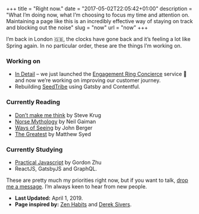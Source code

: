 +++
title = "Right now."
date = "2017-05-02T22:05:42+01:00"
description = "What I’m doing now, what I’m choosing to focus my time and attention on. Maintaining a page like this is an incredibly effective way of staying on track and blocking out the noise"
slug = "now"
url = "now"
+++

I’m back in London 🇬🇧, the clocks have gone back and it’s feeling a lot like Spring again. In no particular order, these are the things I’m working on.

### Working on

- [In Detail](https://indtl.com/) – we just launched the [Engagement Ring Concierce](https://indtl.com/engagement-rings) service 💍and now we’re working on improving our customer journey.
- Rebuilding [SeedTribe](https://www.seedtribe.com/) using Gatsby and Contentful.


### Currently Reading

- [Don’t make me think](https://www.goodreads.com/book/show/41009404-dont-make-me-think) by Steve Krug
- [Norse Mythology](https://www.goodreads.com/book/show/37903770-norse-mythology) by Neil Gaiman
- [Ways of Seeing](https://www.goodreads.com/book/show/2784.Ways_of_Seeing) by John Berger
- [The Greatest](https://www.goodreads.com/book/show/34056102-the-greatest) by Matthew Syed


### Currently Studying

- [Practical Javascript](https://watchandcode.com/p/practical-javascript) by Gordon Zhu
- ReactJS, GatsbyJS and GraphQL.


These are pretty much my priorities right now, but if you want to talk, [drop me a message](/contact/). I’m always keen to hear from new people.

- **Last Updated:** April 1, 2019.
- **Page inspired by:** [Zen Habits](https://zenhabits.net/now/) and [Derek Sivers](https://nownownow.com/about).
